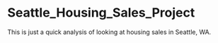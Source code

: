 # Seattle_Housing_Sales_Project

This is just a quick analysis of looking at housing sales in Seattle, WA.
